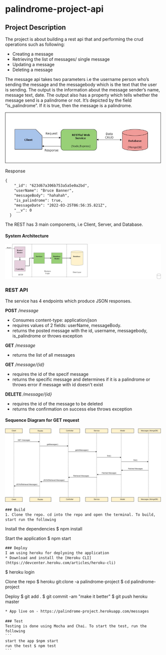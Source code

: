 # palindrome-project-api

## Project Description
The project is about building a rest api that and performing the crud operations such as following:
* Creating a message 
* Retrieving the list of messages/ single message
* Updating a message
* Deleting a message

The message api takes two parameters i.e the username person who’s sending the message and the messagebody which is the text that the user is sending. The output is the information about the message sender’s name, message text, date. The output also has a property which tells whether the message send is a palindrome or not. It’s depicted by the field “is_palindrome”. If it is true, then the message is a palindrome. 

![Image](https://github.com/rishabh-kukreja/palindrome-project-api/blob/main/img/rest-design.jpg)

Response 

```
{
    "_id": "623d67a306b753a5a5e0a2bd",
    "userName": "Bruce Banner",
    "messageBody": "hahahah",
    "is_palindrome": true,
    "messageDate": "2022-03-25T06:56:35.821Z",
    "__v": 0
  }
  ```


The REST has 3 main components, i.e Client, Server, and Database.

#### System Architecture
![Image description](https://github.com/rishabh-kukreja/palindrome-project-api/blob/main/img/system-architecture.jpg)


### REST API

The service has 4 endpoints which produce JSON responses.

**POST** */message*
* Consumes content-type: application/json
* requires values of 2 fields: userName, messageBody.
* returns the posted message with the id, username, messagebody, is_palindrome or throws exception

**GET** */message*
* returns the list of all messages

**GET** */message/{id}*
* requires the id of the specif message
* returns the specific message and determines if it is a palindrome or throws error if message with id doesn't exist

**DELETE** */message/{id}*
* requires the id of the message to be deleted
* returns the confirmation on success else throws exception



#### Sequence Diagram for GET request

![Image](https://github.com/rishabh-kukreja/palindrome-project-api/blob/main/img/sequence-diagram.jpg)

```
### Build
1. Clone the repo. cd into the repo and open the terminal. To build, start run the following 
```
Install the dependencies
$ npm install

Start the application
$ npm start
```
### Deploy
I am using heroku for deplyoing the application
* Download and install the [Heroku CLI](https://devcenter.heroku.com/articles/heroku-cli)
```
$ heroku login

Clone the repo
$ heroku git:clone -a palindrome-project 
$ cd palindrome-project

Deploy
$ git add .
$ git commit -am "make it better"
$ git push heroku master

````
* App live on - https://palindrome-project.herokuapp.com/messages

### Test
Testing is done using Mocha and Chai. To start the test, run the following
```
start the app $npm start
run the test $ npm test
```


